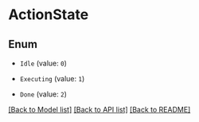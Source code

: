# ActionState


## Enum

* `Idle` (value: `0`)

* `Executing` (value: `1`)

* `Done` (value: `2`)

[[Back to Model list]](../README.md#documentation-for-models) [[Back to API list]](../README.md#documentation-for-api-endpoints) [[Back to README]](../README.md)


